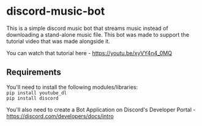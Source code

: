 # discord-music-bot

This is a simple discord music bot that streams music instead of downloading a stand-alone music file. This bot was made to support the tutorial video that was made alongside it.   

You can watch that tutorial here - https://youtu.be/xyVY4n4_0MQ

## Requirements
You'll need to install the following modules/libraries:  
```pip install youtube_dl```  
```pip install discord```  

You'll also need to create a Bot Application on Discord's Developer Portal - https://discord.com/developers/docs/intro
